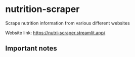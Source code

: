 # nutrition-scraper
Scrape nutrition information from various different websites

Website link: https://nutri-scraper.streamlit.app/

## Important notes


